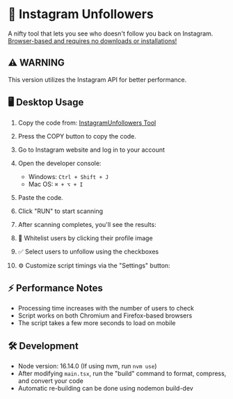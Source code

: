 # 📱 Instagram Unfollowers

A nifty tool that lets you see who doesn't follow you back on Instagram.  
<u>Browser-based and requires no downloads or installations!</u>

## ⚠️ WARNING

This version utilizes the Instagram API for better performance.  

## 🖥️ Desktop Usage

1. Copy the code from: [InstagramUnfollowers Tool](https://davidarroyo1234.github.io/InstagramUnfollowers/)

2. Press the COPY button to copy the code.

3. Go to Instagram website and log in to your account

4. Open the developer console:
   - Windows: `Ctrl + Shift + J`
   - Mac OS: `⌘ + ⌥ + I`

5. Paste the code.

6. Click "RUN" to start scanning

7. After scanning completes, you'll see the results:

8. 🤍 Whitelist users by clicking their profile image

9. ✅ Select users to unfollow using the checkboxes

10. ⚙️ Customize script timings via the "Settings" button:

## ⚡ Performance Notes

- Processing time increases with the number of users to check
- Script works on both Chromium and Firefox-based browsers
- The script takes a few more seconds to load on mobile

## 🛠️ Development

- Node version: 16.14.0 (If using nvm, run `nvm use`)
- After modifying `main.tsx`, run the "build" command to format, compress, and convert your code
- Automatic re-building can be done using nodemon build-dev
